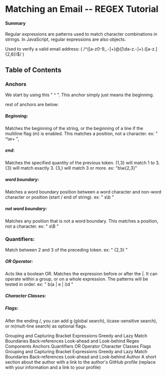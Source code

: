 
# Matching an Email -- REGEX Tutorial

#### Summary
Regular expressions are patterns used to match character combinations in strings. In JavaScript, regular expressions are also objects.

Used to verify a valid email address:
(  /^([a-z0-9_\.-]+)@([\da-z\.-]+)\.([a-z\.]{2,6})$/ )



## Table of Contents

### Anchors

We start by using this " ^ ". This anchor simply just means the beginning.

rest of anchors are below:

##### Beginning: 
Matches the beginning of the string, or the beginning of a line if the multiline flag (m) is enabled. This matches a position, not a character.
ex: " ^\w+ ", 

##### end: 
Matches the specified quantity of the previous token. {1,3} will match 1 to 3. {3} will match exactly 3. {3,} will match 3 or more.
ex: "b\w{2,3}"

##### word boundary: 
Matches a word boundary position between a word character and non-word character or position (start / end of string).
ex: " s\b "

##### not word boundary:
Matches any position that is not a word boundary. This matches a position, not a character.
ex: " s\B "

### Quantifiers:

Match between 2 and 3 of the preceding token.
ex: " {2,3} "


##### OR Operator:

Acts like a boolean OR. Matches the expression before or after the |.
It can operate within a group, or on a whole expression. The patterns will be tested in order.
ex: " b(a | e | i)d "

##### Character Classes:

##### Flags:

After the ending /, you can add g (global search), i(case-sensitive search), or m(mult-line search) as optional flags.

Grouping and Capturing
Bracket Expressions
Greedy and Lazy Match
Boundaries
Back-references
Look-ahead and Look-behind
Regex Components
Anchors
Quantifiers
OR Operator
Character Classes
Flags
Grouping and Capturing
Bracket Expressions
Greedy and Lazy Match
Boundaries
Back-references
Look-ahead and Look-behind
Author
A short section about the author with a link to the author's GitHub profile (replace with your information and a link to your profile)